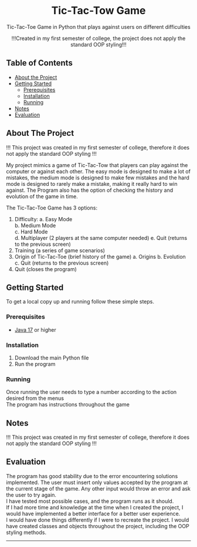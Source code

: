 <br />
<p align="center">
  <h1 align="center">Tic-Tac-Tow Game</h1>

  <p align="center">
    Tic-Tac-Toe Game in Python that plays against users on different difficulties
  </p>
  <p align="center">
    !!!Created in my first semester of college, the project does not apply the standard OOP styling!!!
  </p>
</p>

## Table of Contents

* [About the Project](#about-the-project)
* [Getting Started](#getting-started)
  * [Prerequisites](#prerequisites)
  * [Installation](#installation)
  * [Running](#running)
* [Notes](#notes)
* [Evaluation](#evaluation)

## About The Project

!!! This project was created in my first semester of college, therefore it does not apply the standard OOP styling !!!     

My project mimics a game of Tic-Tac-Tow that players can play against the computer or against each other. The easy mode is designed to make a lot of mistakes, the medium mode is designed to make few mistakes and the hard mode is designed to rarely make a mistake, making it really hard to win against. The Program also has the option of checking the history and evolution of the game in time.     

The Tic-Tac-Toe Game has 3 options:    
1. Difficulty:
     a. Easy Mode    
     b. Medium Mode    
     c. Hard Mode    
     d. Multiplayer (2 players at the same computer needed)
     e. Quit (returns to the previous screen)
2. Training (a series of game scenarios)
3. Origin of Tic-Tac-Toe (brief history of the game)
     a. Origins
     b. Evolution
     c. Quit (returns to the previous screen)
4. Quit (closes the program)

## Getting Started

To get a local copy up and running follow these simple steps.

### Prerequisites

* [Java 17](https://www.oracle.com/java/technologies/javase/jdk17-archive-downloads.html) or higher

### Installation

1. Download the main Python file
2. Run the program    

### Running

Once running the user needs to type a number according to the action desired from the menus    
The program has instructions throughout the game    

## Notes   

!!! This project was created in my first semester of college, therefore it does not apply the standard OOP styling !!!     

## Evaluation

The program has good stability due to the error encountering solutions implemented. The user must insert only values accepted by the program at the current stage of the game. Any other input would throw an error and ask the user to try again.       
I have tested most possible cases, and the program runs as it should.      
If I had more time and knowledge at the time when I created the project, I would have implemented a better interface for a better user experience.     
I would have done things differently if I were to recreate the project. I would have created classes and objects throughout the project, including the OOP styling methods.    

<!--
Discuss the stability of your implementation. What works well? Are there any bugs? Is everything tested properly? Are there still features that have not been implemented? Also, if you had the time, what improvements would you make to your implementation? Are there things which you would have done completely differently? Try to aim for at least 250 words.
-->

<!--
If you implemented any extras, you can list/mention them here.
-->

___


<!-- Below you can find some sections that you would normally put in a README, but we decided to leave out (either because it is not very relevant, or because it is covered by one of the added sections) -->

<!-- ## Usage -->
<!-- Use this space to show useful examples of how a project can be used. Additional screenshots, code examples and demos work well in this space. You may also link to more resources. -->

<!-- ## Roadmap -->
<!-- Use this space to show your plans for future additions -->

<!-- ## Contributing -->
<!-- You can use this section to indicate how people can contribute to the project -->

<!-- ## License -->
<!-- You can add here whether the project is distributed under any license -->


<!-- ## Contact -->
<!-- If you want to provide some contact details, this is the place to do it -->

<!-- ## Acknowledgements  -->
